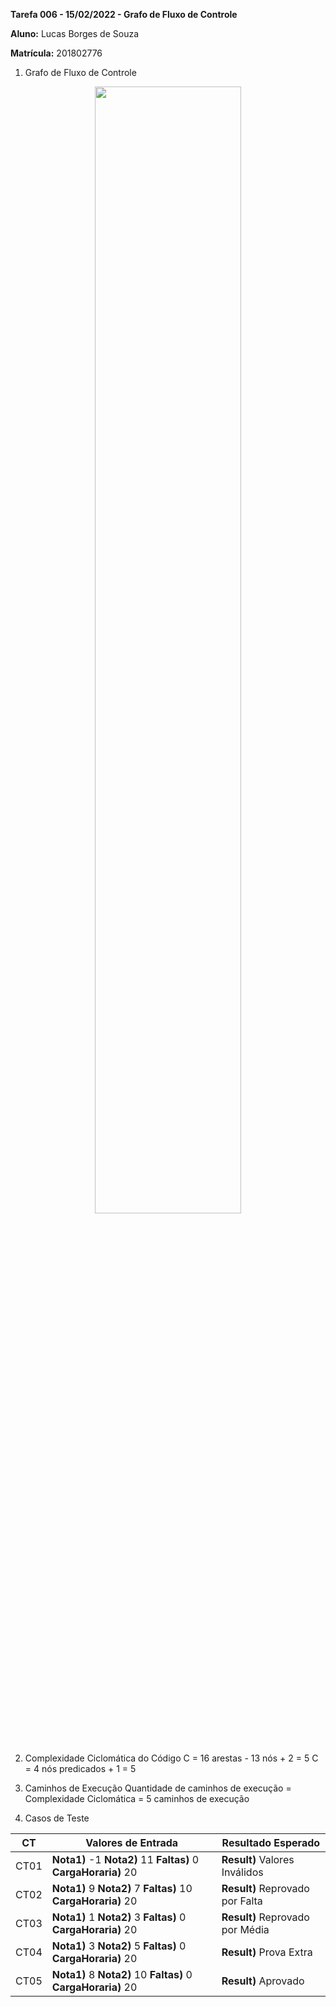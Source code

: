 **Tarefa 006 - 15/02/2022 - Grafo de Fluxo de Controle**

**Aluno:** Lucas Borges de Souza

**Matrícula:** 201802776

1. Grafo de Fluxo de Controle

<p align="center">
  <img src="https://i.imgur.com/HVIGkhk.png" width="68%">
</p>

2. Complexidade Ciclomática do Código
    C = 16 arestas - 13 nós + 2 = 5
    C = 4 nós predicados + 1 = 5

3. Caminhos de Execução
    Quantidade de caminhos de execução = Complexidade Ciclomática = 5 caminhos de execução

4. Casos de Teste

|CT|Valores de Entrada|Resultado Esperado|
|--|--|--|
|CT01|**Nota1)** -1 **Nota2)** 11 **Faltas)** 0 **CargaHoraria)** 20 |**Result)** Valores Inválidos|
|CT02|**Nota1)** 9 **Nota2)** 7 **Faltas)** 10 **CargaHoraria)** 20 |**Result)** Reprovado por Falta|
|CT03|**Nota1)** 1 **Nota2)** 3 **Faltas)** 0 **CargaHoraria)** 20 |**Result)** Reprovado por Média|
|CT04|**Nota1)** 3 **Nota2)** 5 **Faltas)** 0 **CargaHoraria)** 20 |**Result)** Prova Extra|
|CT05|**Nota1)** 8 **Nota2)** 10 **Faltas)** 0 **CargaHoraria)** 20 |**Result)** Aprovado|

